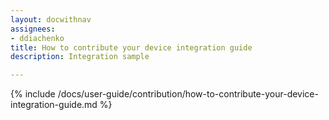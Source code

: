 ```yaml
---
layout: docwithnav
assignees:
- ddiachenko
title: How to contribute your device integration guide
description: Integration sample

---
```


{% include /docs/user-guide/contribution/how-to-contribute-your-device-integration-guide.md %}